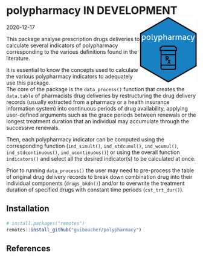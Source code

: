 
<!-- README.md is generated from README.Rmd. Please edit that file -->

# polypharmacy IN DEVELOPMENT <img src="man/figures/sticker/stiker2.png" width = "150" align="right" />

2020-12-17

This package analyse prescription drugs deliveries to calculate several
indicators of polypharmacy corresponding to the various definitions
found in the literature.

It is essential to know the concepts used to calculate the various
polypharmacy indicators to adequately use this package.  
The core of the package is the `data_process()` function that creates
the `data.table` of pharmacists drug deliveries by restructuring the
drug delivery records (usually extracted from a pharmacy or a health
insurance information system) into continuous periods of drug
availability, applying user-defined arguments such as the grace periods
between renewals or the longest treatment duration that an individual
may accumulate through the successive renewals.

Then, each polypharmacy indicator can be computed using the
corresponding function (`ind_simult()`, `ind_stdcumul()`,
`ind_wcumul()`, `ind_stdcontinuous()`, `ind_ucontinuous()`) or using the
overall function `indicators()` and select all the desired indicator(s)
to be calculated at once.

Prior to running `data_process()` the user may need to pre-process the
table of original drug delivery records to break down combination drug
into their individual components (`drugs_bkdn()`) and/or to overwrite
the treatment duration of specified drugs with constant time periods
(`cst_trt_dur()`).

## Installation

<!-- You can install the released version of polypharmacy from [CRAN](https://CRAN.R-project.org) with: -->

<!-- ``` r -->

<!-- install.packages("polypharmacy") -->

<!-- ``` -->

<!-- And the development version from [GitHub](https://github.com/guiboucher/polypharmacy) with: -->

``` r
# install.packages("remotes")
remotes::install_github("guiboucher/polypharmacy")
```

## References
